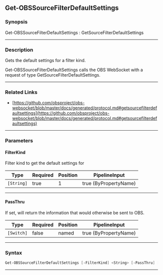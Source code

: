 Get-OBSSourceFilterDefaultSettings
----------------------------------
### Synopsis
Get-OBSSourceFilterDefaultSettings : GetSourceFilterDefaultSettings

---
### Description

Gets the default settings for a filter kind.


Get-OBSSourceFilterDefaultSettings calls the OBS WebSocket with a request of type GetSourceFilterDefaultSettings.

---
### Related Links
* [https://github.com/obsproject/obs-websocket/blob/master/docs/generated/protocol.md#getsourcefilterdefaultsettings](https://github.com/obsproject/obs-websocket/blob/master/docs/generated/protocol.md#getsourcefilterdefaultsettings)



---
### Parameters
#### **FilterKind**

Filter kind to get the default settings for






|Type      |Required|Position|PipelineInput        |
|----------|--------|--------|---------------------|
|`[String]`|true    |1       |true (ByPropertyName)|



---
#### **PassThru**

If set, will return the information that would otherwise be sent to OBS.






|Type      |Required|Position|PipelineInput        |
|----------|--------|--------|---------------------|
|`[Switch]`|false   |named   |true (ByPropertyName)|



---
### Syntax
```PowerShell
Get-OBSSourceFilterDefaultSettings [-FilterKind] <String> [-PassThru] [<CommonParameters>]
```
---
